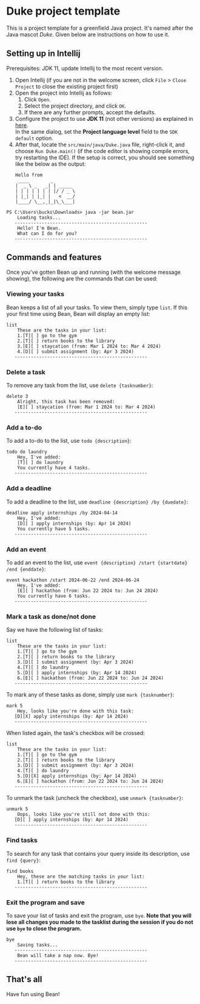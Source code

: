 # Duke project template

This is a project template for a greenfield Java project. It's named after the Java mascot _Duke_. Given below are instructions on how to use it.

## Setting up in Intellij

Prerequisites: JDK 11, update Intellij to the most recent version.

1. Open Intellij (if you are not in the welcome screen, click `File` > `Close Project` to close the existing project first)
1. Open the project into Intellij as follows:
   1. Click `Open`.
   1. Select the project directory, and click `OK`.
   1. If there are any further prompts, accept the defaults.
1. Configure the project to use **JDK 11** (not other versions) as explained in [here](https://www.jetbrains.com/help/idea/sdk.html#set-up-jdk).<br>
   In the same dialog, set the **Project language level** field to the `SDK default` option.
3. After that, locate the `src/main/java/Duke.java` file, right-click it, and choose `Run Duke.main()` (if the code editor is showing compile errors, try restarting the IDE). If the setup is correct, you should see something like the below as the output:
   ```
   Hello from
    ____        _        
   |  _ \ _   _| | _____ 
   | | | | | | | |/ / _ \
   | |_| | |_| |   <  __/
   |____/ \__,_|_|\_\___|
   ```
```
PS C:\Users\bucks\Downloads> java -jar bean.jar
    Loading tasks...
   -------------------------------------------------
    Hello! I'm Bean.
    What can I do for you?
   -------------------------------------------------
```

## Commands and features
Once you've gotten Bean up and running (with the welcome message showing), the following are the commands that can be used:
### Viewing your tasks
Bean keeps a list of all your tasks. To view them, simply type `list`. If this your first time using Bean, Bean will display an empty list:
```
list
    These are the tasks in your list:
    1.[T][ ] go to the gym
    2.[T][ ] return books to the library
    3.[E][ ] staycation (from: Mar 1 2024 to: Mar 4 2024)
    4.[D][ ] submit assignment (by: Apr 3 2024)
   -------------------------------------------------
```
### Delete a task
To remove any task from the list, use `delete {tasknumber}`:
```
delete 3
    Alright, this task has been removed:
    [E][ ] staycation (from: Mar 1 2024 to: Mar 4 2024)
   -------------------------------------------------
```

### Add a to-do
To add a to-do to the list, use `todo {description}`:
```
todo do laundry
    Hey, I've added:
    [T][ ] do laundry
    You currently have 4 tasks.
   -------------------------------------------------
```
### Add a deadline
To add a deadline to the list, use `deadline {description} /by {duedate}`:
```
deadline apply internships /by 2024-04-14
    Hey, I've added:
    [D][ ] apply internships (by: Apr 14 2024)
    You currently have 5 tasks.
   -------------------------------------------------
```
### Add an event
To add an event to the list, use `event {description} /start {startdate} /end {enddate}`:
```
event hackathon /start 2024-06-22 /end 2024-06-24
    Hey, I've added:
    [E][ ] hackathon (from: Jun 22 2024 to: Jun 24 2024)
    You currently have 6 tasks.
   -------------------------------------------------
```
### Mark a task as done/not done
Say we have the following list of tasks:
```
list
    These are the tasks in your list:
    1.[T][ ] go to the gym
    2.[T][ ] return books to the library
    3.[D][ ] submit assignment (by: Apr 3 2024)
    4.[T][ ] do laundry
    5.[D][ ] apply internships (by: Apr 14 2024)
    6.[E][ ] hackathon (from: Jun 22 2024 to: Jun 24 2024)
   -------------------------------------------------
```
To mark any of these tasks as done, simply use `mark {tasknumber}`:
```
mark 5
    Hey, looks like you're done with this task:
   [D][X] apply internships (by: Apr 14 2024)
   -------------------------------------------------
```
When listed again, the task's checkbox will be crossed:
```
list
    These are the tasks in your list:
    1.[T][ ] go to the gym
    2.[T][ ] return books to the library
    3.[D][ ] submit assignment (by: Apr 3 2024)
    4.[T][ ] do laundry
    5.[D][X] apply internships (by: Apr 14 2024)
    6.[E][ ] hackathon (from: Jun 22 2024 to: Jun 24 2024)
   -------------------------------------------------
```
To unmark the task (uncheck the checkbox), use `unmark {tasknumber}`:
```
unmark 5
    Oops, looks like you're still not done with this:
   [D][ ] apply internships (by: Apr 14 2024)
   -------------------------------------------------
```
### Find tasks
To search for any task that contains your query inside its description, use `find {query}`:
```
find books
    Hey, these are the matching tasks in your list:
    1.[T][ ] return books to the library
   -------------------------------------------------
```
### Exit the program and save
To save your list of tasks and exit the program, use `bye`. **Note that you will lose all changes you made to the tasklist during the session if you do not use `bye` to close the program.**
```
bye
    Saving tasks...
   -------------------------------------------------
    Bean will take a nap now. Bye!
   -------------------------------------------------
```
## That's all
Have fun using Bean!
